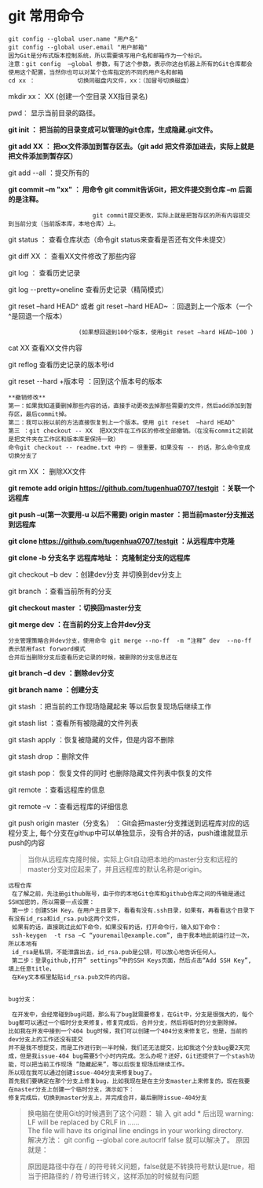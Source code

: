 # git 常用命令 #
	git config --global user.name "用户名"
	git config --global user.email "用户邮箱"
	因为Git是分布式版本控制系统，所以需要填写用户名和邮箱作为一个标识。
	注意：git config  –global 参数，有了这个参数，表示你这台机器上所有的Git仓库都会使用这个配置，当然你也可以对某个仓库指定的不同的用户名和邮箱
	cd xx ：            切换同磁盘内文件，xx：（加冒号切换磁盘）

   mkdir xx：         XX (创建一个空目录 XX指目录名)

   pwd：          显示当前目录的路径。

   **git init ：          把当前的目录变成可以管理的git仓库，生成隐藏.git文件。**

   **git add XX ：     把xx文件添加到暂存区去。（git add 把文件添加进去，实际上就是把文件添加到暂存区）**

   git  add --all  ：提交所有的

   **git commit –m "xx" ： 用命令 git commit告诉Git，把文件提交到仓库  –m 后面的是注释。**

							git commit提交更改，实际上就是把暂存区的所有内容提交到当前分支（当前版本库，本地仓库）上。

   git status   ：     查看仓库状态（命令git status来查看是否还有文件未提交）

   git diff  XX ：     查看XX文件修改了那些内容

   git log    ：      查看历史记录
   
   git log --pretty=oneline  查看历史记录（精简模式）

   git reset  –hard HEAD^ 或者 git reset  –hard HEAD~   ：回退到上一个版本（一个^是回退一个版本）

                        (如果想回退到100个版本，使用git reset –hard HEAD~100 )

   cat XX         查看XX文件内容

   git reflog       查看历史记录的版本号id

   git reset  --hard +版本号 ：回到这个版本号的版本

	**撤销修改**
	第一：如果我知道要删掉那些内容的话，直接手动更改去掉那些需要的文件，然后add添加到暂存区，最后commit掉。
	第二：我可以按以前的方法直接恢复到上一个版本。使用 git reset  –hard HEAD^
	第三 ：git checkout -- XX  把XX文件在工作区的修改全部撤销。（在没有commit之前就是把文件夹在工作区和版本库里保持一致）
	命令git checkout -- readme.txt 中的 — 很重要，如果没有 -- 的话，那么命令变成切换分支了

   git rm XX   ：       删除XX文件

   **git remote add origin https://github.com/tugenhua0707/testgit ：关联一个远程库**

   **git push –u(第一次要用-u 以后不需要) origin master ：把当前master分支推送到远程库**

   **git clone https://github.com/tugenhua0707/testgit  ：从远程库中克隆**

   **git clone -b 分支名字 远程库地址 ：       克隆制定分支的远程库**

   git checkout –b dev  ：创建dev分支 并切换到dev分支上

   git branch  ：查看当前所有的分支

   **git checkout master ：切换回master分支**

   **git merge dev    ：在当前的分支上合并dev分支**
  
	分支管理策略合并dev分支，使用命令 git merge --no-ff  -m “注释” dev  --no-ff 表示禁用fast forword模式
	合并后当删除分支后查看历史记录的时候，被删除的分支信息还在

   **git branch –d dev ：删除dev分支**

   **git branch name  ：创建分支**

   git stash ：把当前的工作现场隐藏起来 等以后恢复现场后继续工作

   git stash list ：查看所有被隐藏的文件列表

   git stash apply ：恢复被隐藏的文件，但是内容不删除

   git stash drop ：删除文件

   git stash pop： 恢复文件的同时 也删除隐藏文件列表中恢复的文件

   git remote ：查看远程库的信息

   git remote –v ：查看远程库的详细信息

   git push origin master（分支名）  ：Git会把master分支推送到远程库对应的远程分支上,
   每个分支在githup中可以单独显示，没有合并的话，push谁谁就显示push的内容


> 当你从远程库克隆时候，实际上Git自动把本地的master分支和远程的master分支对应起来了，并且远程库的默认名称是origin。





	远程仓库
     在了解之前，先注册github账号，由于你的本地Git仓库和github仓库之间的传输是通过SSH加密的，所以需要一点设置：
     第一步：创建SSH Key。在用户主目录下，看看有没有.ssh目录，如果有，再看看这个目录下有没有id_rsa和id_rsa.pub这两个文件，
	 如果有的话，直接跳过此如下命令，如果没有的话，打开命令行，输入如下命令：
	 ssh-keygen  -t rsa –C “youremail@example.com”, 由于我本地此前运行过一次，所以本地有
	 id_rsa是私钥，不能泄露出去，id_rsa.pub是公钥，可以放心地告诉任何人。
	 第二步：登录github,打开” settings”中的SSH Keys页面，然后点击“Add SSH Key”,填上任意title，
	 在Key文本框里黏贴id_rsa.pub文件的内容。


	bug分支：

     在开发中，会经常碰到bug问题，那么有了bug就需要修复，在Git中，分支是很强大的，每个bug都可以通过一个临时分支来修复，修复完成后，合并分支，然后将临时的分支删除掉。
	比如我在开发中接到一个404 bug时候，我们可以创建一个404分支来修复它，但是，当前的dev分支上的工作还没有提交
	并不是我不想提交，而是工作进行到一半时候，我们还无法提交，比如我这个分支bug要2天完成，但是我issue-404 bug需要5个小时内完成。怎么办呢？还好，Git还提供了一个stash功能，可以把当前工作现场 ”隐藏起来”，等以后恢复现场后继续工作。
	所以现在我可以通过创建issue-404分支来修复bug了。
	首先我们要确定在那个分支上修复bug，比如我现在是在主分支master上来修复的，现在我要在master分支上创建一个临时分支，演示如下：
	修复完成后，切换到master分支上，并完成合并，最后删除issue-404分支
> 
> 换电脑在使用Git的时候遇到了这个问题：
> 输 入 git add * 后出现
> warning: LF will be replaced by CRLF in ......  
> The file will have its original line endings in your working directory.  
> 解决方法：
> git config --global core.autocrlf false
> 就可以解决了。
> 原因就是：
> 
> 原因是路径中存在 / 的符号转义问题，false就是不转换符号默认是true，相当于把路径的 / 符号进行转义，这样添加的时候就有问题

